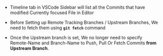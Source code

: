 - Timeline tab in VSCode Sidebar will list all the Commits that have modified Currently focused File in Editor

- Before Setting up Remote Tracking Branches / Upstream Branches, We need to fetch them using **`git fetch`** command

- Once the Upstream branch is set, We no longer need to specify Remote-Name and Branch-Name to Push, Pull Or Fetch Commits **from Upstream Branch**.
